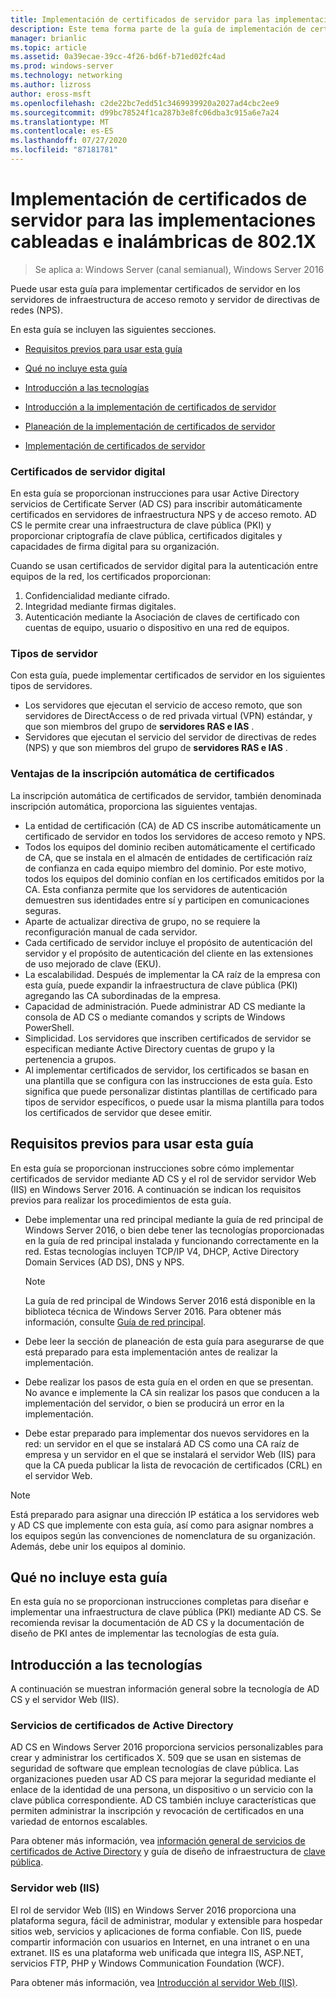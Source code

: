 ```yaml
---
title: Implementación de certificados de servidor para las implementaciones cableadas e inalámbricas de 802.1X
description: Este tema forma parte de la guía de implementación de certificados de servidor para las implementaciones cableadas e inalámbricas de 802.1 X
manager: brianlic
ms.topic: article
ms.assetid: 0a39ecae-39cc-4f26-bd6f-b71ed02fc4ad
ms.prod: windows-server
ms.technology: networking
ms.author: lizross
author: eross-msft
ms.openlocfilehash: c2de22bc7edd51c3469939920a2027ad4cbc2ee9
ms.sourcegitcommit: d99bc78524f1ca287b3e8fc06dba3c915a6e7a24
ms.translationtype: MT
ms.contentlocale: es-ES
ms.lasthandoff: 07/27/2020
ms.locfileid: "87181781"
---
```

# <a name="deploy-server-certificates-for-8021x-wired-and-wireless-deployments"></a>Implementación de certificados de servidor para las implementaciones cableadas e inalámbricas de 802.1X

>Se aplica a: Windows Server (canal semianual), Windows Server 2016

Puede usar esta guía para implementar certificados de servidor en los servidores de infraestructura de acceso remoto y servidor de directivas de redes (NPS).

En esta guía se incluyen las siguientes secciones.

-   [Requisitos previos para usar esta guía](#bkmk_pre)

-   [Qué no incluye esta guía](#bkmk_not)

-   [Introducción a las tecnologías](#bkmk_tech)

-   [Introducción a la implementación de certificados de servidor](Server-Certificate-Deployment-Overview.md)

-   [Planeación de la implementación de certificados de servidor](Server-Certificate-Deployment-Planning.md)

-   [Implementación de certificados de servidor](Server-Certificate-Deployment.md)

### <a name="digital-server-certificates"></a>**Certificados de servidor digital**
En esta guía se proporcionan instrucciones para usar Active Directory servicios de Certificate Server (AD CS) para inscribir automáticamente certificados en servidores de infraestructura NPS y de acceso remoto. AD CS le permite crear una infraestructura de clave pública (PKI) y proporcionar criptografía de clave pública, certificados digitales y capacidades de firma digital para su organización.

Cuando se usan certificados de servidor digital para la autenticación entre equipos de la red, los certificados proporcionan:

1. Confidencialidad mediante cifrado.
2. Integridad mediante firmas digitales.
3. Autenticación mediante la Asociación de claves de certificado con cuentas de equipo, usuario o dispositivo en una red de equipos.

### <a name="server-types"></a>**Tipos de servidor**
Con esta guía, puede implementar certificados de servidor en los siguientes tipos de servidores.
- Los servidores que ejecutan el servicio de acceso remoto, que son servidores de DirectAccess o de red privada virtual (VPN) estándar, y que son miembros del grupo de **servidores RAS e IAS** .
- Servidores que ejecutan el servicio del servidor de directivas de redes (NPS) y que son miembros del grupo de **servidores RAS e IAS** .

### <a name="advantages-of-certificate-autoenrollment"></a>**Ventajas de la inscripción automática de certificados**
La inscripción automática de certificados de servidor, también denominada inscripción automática, proporciona las siguientes ventajas.

- La entidad de certificación (CA) de AD CS inscribe automáticamente un certificado de servidor en todos los servidores de acceso remoto y NPS.
- Todos los equipos del dominio reciben automáticamente el certificado de CA, que se instala en el almacén de entidades de certificación raíz de confianza en cada equipo miembro del dominio. Por este motivo, todos los equipos del dominio confían en los certificados emitidos por la CA. Esta confianza permite que los servidores de autenticación demuestren sus identidades entre sí y participen en comunicaciones seguras.
- Aparte de actualizar directiva de grupo, no se requiere la reconfiguración manual de cada servidor.
- Cada certificado de servidor incluye el propósito de autenticación del servidor y el propósito de autenticación del cliente en las extensiones de uso mejorado de clave (EKU).
- La escalabilidad. Después de implementar la CA raíz de la empresa con esta guía, puede expandir la infraestructura de clave pública (PKI) agregando las CA subordinadas de la empresa.
- Capacidad de administración. Puede administrar AD CS mediante la consola de AD CS o mediante comandos y scripts de Windows PowerShell.
- Simplicidad. Los servidores que inscriben certificados de servidor se especifican mediante Active Directory cuentas de grupo y la pertenencia a grupos.
- Al implementar certificados de servidor, los certificados se basan en una plantilla que se configura con las instrucciones de esta guía. Esto significa que puede personalizar distintas plantillas de certificado para tipos de servidor específicos, o puede usar la misma plantilla para todos los certificados de servidor que desee emitir.

## <a name="prerequisites-for-using-this-guide"></a><a name="bkmk_pre"></a>Requisitos previos para usar esta guía

En esta guía se proporcionan instrucciones sobre cómo implementar certificados de servidor mediante AD CS y el rol de servidor servidor Web (IIS) en Windows Server 2016. A continuación se indican los requisitos previos para realizar los procedimientos de esta guía.

- Debe implementar una red principal mediante la guía de red principal de Windows Server 2016, o bien debe tener las tecnologías proporcionadas en la guía de red principal instalada y funcionando correctamente en la red. Estas tecnologías incluyen TCP/IP V4, DHCP, Active Directory Domain Services (AD DS), DNS y NPS.
  >[!NOTE]
  >La guía de red principal de Windows Server 2016 está disponible en la biblioteca técnica de Windows Server 2016. Para obtener más información, consulte [Guía de red principal](../../../core-network-guide/Core-Network-Guide.md).

- Debe leer la sección de planeación de esta guía para asegurarse de que está preparado para esta implementación antes de realizar la implementación.
- Debe realizar los pasos de esta guía en el orden en que se presentan. No avance e implemente la CA sin realizar los pasos que conducen a la implementación del servidor, o bien se producirá un error en la implementación.
- Debe estar preparado para implementar dos nuevos servidores en la red: un servidor en el que se instalará AD CS como una CA raíz de empresa y un servidor en el que se instalará el servidor Web (IIS) para que la CA pueda publicar la lista de revocación de certificados (CRL) en el servidor Web.

>[!NOTE]
>Está preparado para asignar una dirección IP estática a los servidores web y AD CS que implemente con esta guía, así como para asignar nombres a los equipos según las convenciones de nomenclatura de su organización. Además, debe unir los equipos al dominio.

## <a name="what-this-guide-does-not-provide"></a><a name="bkmk_not"></a>Qué no incluye esta guía
En esta guía no se proporcionan instrucciones completas para diseñar e implementar una infraestructura de clave pública (PKI) mediante AD CS. Se recomienda revisar la documentación de AD CS y la documentación de diseño de PKI antes de implementar las tecnologías de esta guía.

## <a name="technology-overviews"></a><a name="bkmk_tech"></a>Introducción a las tecnologías
A continuación se muestran información general sobre la tecnología de AD CS y el servidor Web (IIS).

### <a name="active-directory-certificate-services"></a>Servicios de certificados de Active Directory
AD CS en Windows Server 2016 proporciona servicios personalizables para crear y administrar los certificados X. 509 que se usan en sistemas de seguridad de software que emplean tecnologías de clave pública. Las organizaciones pueden usar AD CS para mejorar la seguridad mediante el enlace de la identidad de una persona, un dispositivo o un servicio con la clave pública correspondiente. AD CS también incluye características que permiten administrar la inscripción y revocación de certificados en una variedad de entornos escalables.

Para obtener más información, vea [información general de servicios de certificados de Active Directory](/previous-versions/windows/it-pro/windows-server-2012-R2-and-2012/hh831740(v=ws.11)) y guía de diseño de infraestructura de [clave pública](https://techcommunity.microsoft.com/t5/ask-the-directory-services-team/designing-and-implementing-a-pki-part-i-design-and-planning/ba-p/396953).

### <a name="web-server-iis"></a>Servidor web (IIS)

El rol de servidor Web (IIS) en Windows Server 2016 proporciona una plataforma segura, fácil de administrar, modular y extensible para hospedar sitios web, servicios y aplicaciones de forma confiable. Con IIS, puede compartir información con usuarios en Internet, en una intranet o en una extranet. IIS es una plataforma web unificada que integra IIS, ASP.NET, servicios FTP, PHP y Windows Communication Foundation (WCF).

Para obtener más información, vea [Introducción al servidor Web (IIS)](https://technet.microsoft.com/library/hh831725.aspx).
